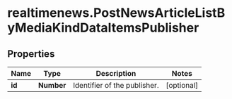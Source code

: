 # realtimenews.PostNewsArticleListByMediaKindDataItemsPublisher

## Properties

Name | Type | Description | Notes
------------ | ------------- | ------------- | -------------
**id** | **Number** | Identifier of the publisher. | [optional] 


